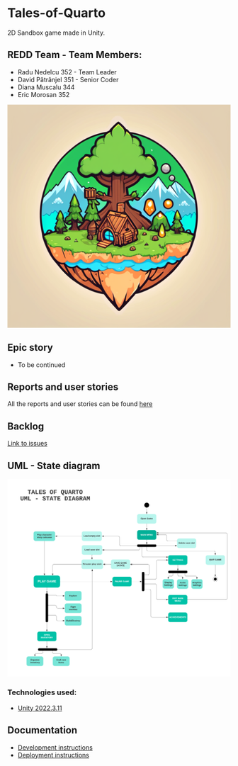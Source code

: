 # Tales-of-Quarto
2D Sandbox game made in Unity.

## REDD Team - Team Members:
  - Radu Nedelcu 352 - Team Leader
  - David Pătrânjel 351 - Senior Coder
  - Diana Muscalu 344
  - Eric Morosan 352

<img src="./gallery/Logo ToQ.png" alt="Logo ToQ" />


## Epic story 
  - To be continued

## Reports and user stories
All the reports and user stories can be found <a href= "https://drive.google.com/drive/folders/1TB1HYDuZLqeMnfC3uYngrMfA8mSj83oe?usp=sharing" > here </a>

## Backlog
<a href= "https://github.com/Pepi100/Tales-of-Quarto/issues" > Link to issues  </a>

## UML - State diagram

<img src="./gallery/UML ToQ.png" alt="UML State Diagram" />



### Technologies used:

- [Unity 2022.3.11](https://unity.com/releases/editor/whats-new/2022.3.11)

## Documentation

- [Development instructions](CONTRIBUTING.md)
- [Deployment instructions](DEPLOYMENT.md)
